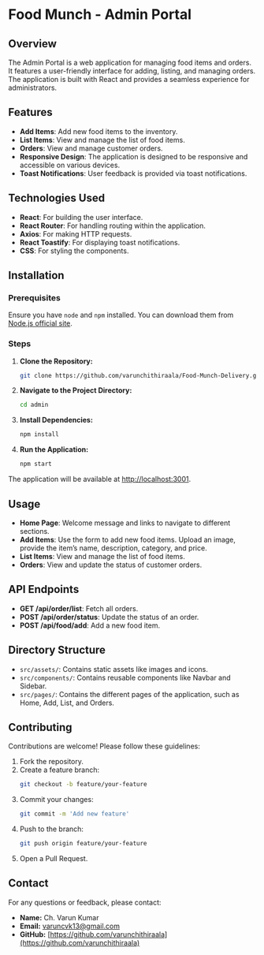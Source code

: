 # Food Munch - Admin Portal

## Overview

The Admin Portal is a web application for managing food items and orders. It features a user-friendly interface for adding, listing, and managing orders. The application is built with React and provides a seamless experience for administrators.

## Features

- **Add Items**: Add new food items to the inventory.
- **List Items**: View and manage the list of food items.
- **Orders**: View and manage customer orders.
- **Responsive Design**: The application is designed to be responsive and accessible on various devices.
- **Toast Notifications**: User feedback is provided via toast notifications.

## Technologies Used

- **React**: For building the user interface.
- **React Router**: For handling routing within the application.
- **Axios**: For making HTTP requests.
- **React Toastify**: For displaying toast notifications.
- **CSS**: For styling the components.
  
## Installation

### Prerequisites

Ensure you have `node` and `npm` installed. You can download them from [Node.js official site](https://nodejs.org/).

### Steps

1. **Clone the Repository:**
   ```bash
   git clone https://github.com/varunchithiraala/Food-Munch-Delivery.git
2. **Navigate to the Project Directory:**
   ```bash
   cd admin
3. **Install Dependencies:**
   ```bash
   npm install
4. **Run the Application:**
   ```bash
   npm start
The application will be available at [http://localhost:3001](http://localhost:3001).

## Usage

- **Home Page**: Welcome message and links to navigate to different sections.
- **Add Items**: Use the form to add new food items. Upload an image, provide the item’s name, description, category, and price.
- **List Items**: View and manage the list of food items.
- **Orders**: View and update the status of customer orders.

## API Endpoints

- **GET /api/order/list**: Fetch all orders.
- **POST /api/order/status**: Update the status of an order.
- **POST /api/food/add**: Add a new food item.

## Directory Structure

- `src/assets/`: Contains static assets like images and icons.
- `src/components/`: Contains reusable components like Navbar and Sidebar.
- `src/pages/`: Contains the different pages of the application, such as Home, Add, List, and Orders.

## Contributing

Contributions are welcome! Please follow these guidelines:

1. Fork the repository.
2. Create a feature branch:
   ```bash
   git checkout -b feature/your-feature
3. Commit your changes:
   ```bash
   git commit -m 'Add new feature'
4. Push to the branch:
   ```bash
   git push origin feature/your-feature
5. Open a Pull Request.

## Contact

For any questions or feedback, please contact:

- **Name:** Ch. Varun Kumar
- **Email:** varuncvk13@gmail.com
- **GitHub:** [https://github.com/varunchithiraala](https://github.com/varunchithiraala)
